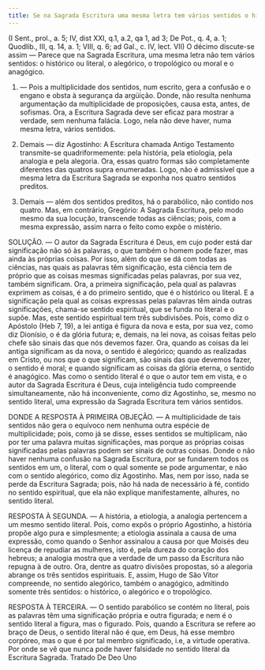 ```yaml
---
title: Se na Sagrada Escritura uma mesma letra tem vários sentidos o histórico ou literal, o alegório, o tropológico ou moral e o anagógico
---
```


(I Sent., prol., a. 5; IV, dist XXI, q.1, a.2, qa 1, ad 3; De Pot., q. 4, a. 1; Quodlib., III, q. 14, a. 1; VIII, q. 6; ad Gal., c. IV, lect. VII)
  O décimo discute-se assim — Parece que na Sagrada Escritura, uma mesma letra não tem vários sentidos: o histórico ou literal, o alegórico, o tropológico ou moral e o anagógico.  

1. — Pois a multiplicidade dos sentidos, num escrito, gera a confusão e o engano e obsta à segurança da argüição. Donde, não resulta nenhuma argumentação da multiplicidade de proposições, causa esta, antes, de sofismas. Ora, a Escritura Sagrada deve ser eficaz para mostrar a verdade, sem nenhuma falácia. Logo, nela não deve haver, numa mesma letra, vários sentidos.  

2. Demais — diz Agostinho: A Escritura chamada Antigo Testamento transmite-se quadriformemente: pela história, pela etiologia, pela analogia e pela alegoria. Ora, essas quatro formas são completamente diferentes das quatros supra enumeradas. Logo, não é admissível que a mesma letra da Escritura Sagrada se exponha nos quatro sentidos preditos.  

3. Demais — além dos sentidos preditos, há o parabólico, não contido nos quatro.  Mas, em contrário, Gregório: A Sagrada Escritura, pelo modo mesmo da sua locução, transcende todas as ciências; pois, com a mesma expressão, assim narra o feito como expõe o mistério. 

SOLUÇÃO. — O autor da Sagrada Escritura é Deus, em cujo poder está dar significação não só às palavras, o que também o homem pode fazer, mas ainda às próprias coisas. Por isso, além do que se dá com todas as ciências, nas quais as palavras têm significação, esta ciência tem de próprio que as coisas mesmas significadas pelas palavras, por sua vez, também significam. Ora, a primeira significação, pela qual as palavras exprimem as coisas, é a do primeiro sentido, que é o histórico ou literal. E a significação pela qual as coisas expressas pelas palavras têm ainda outras significações, chama-se sentido espiritual, que se funda no literal e o supõe. Mas, este sentido espiritual tem três subdivisões. Pois, como diz o Apóstolo (Heb 7, 19), a lei antiga é figura da nova e esta, por sua vez, como diz Dionísio, o é da glória futura; e, demais, na lei nova, as coisas feitas pelo chefe são sinais das que nós devemos fazer. Ora, quando as coisas da lei antiga significam as da nova, o sentido é alegórico; quando as realizadas em Cristo, ou nos que o que significam, são sinais das que devemos fazer, o sentido é moral; e quando significam as coisas da glória eterna, o sentido é anagógico.  Mas como o sentido literal é o que o autor tem em vista, e o autor da Sagrada Escritura é Deus, cuja inteligência tudo compreende simultaneamente, não há inconveniente, como diz Agostinho, se, mesmo no sentido literal, uma expressão da Sagrada Escritura tem vários sentidos.  

DONDE A RESPOSTA À PRIMEIRA OBJEÇÃO. — A multiplicidade de tais sentidos não gera o equívoco nem nenhuma outra espécie de multiplicidade; pois, como já se disse, esses sentidos se multiplicam, não por ter uma palavra muitas significações, mas porque as próprias coisas significadas pelas palavras podem ser sinais de outras coisas. Donde o não haver nenhuma confusão na Sagrada Escritura, por se fundarem todos os sentidos em um, o literal, com o qual somente se pode argumentar, e não com o sentido alegórico, como diz Agostinho. Mas, nem por isso, nada se perde da Escritura Sagrada; pois, não há nada de necessário à fé, contido no sentido espiritual, que ela não explique manifestamente, alhures, no sentido literal.  

RESPOSTA À SEGUNDA. — A história, a etiologia, a analogia pertencem a um mesmo sentido literal. Pois, como expôs o próprio Agostinho, a história propõe algo pura e simplesmente; a etiologia assinala a causa de uma expressão, como quando o Senhor assinalou a causa por que Moisés deu licença de repudiar as mulheres, isto é, pela dureza do coração dos hebreus; a analogia mostra que a verdade de um passo da Escritura não repugna à de outro. Ora, dentre as quatro divisões propostas, só a alegoria abrange os três sentidos espirituais. E, assim, Hugo de São Vitor compreende, no sentido alegórico, também o anagógico, admitindo somente três sentidos: o histórico, o alegórico e o tropológico.  

RESPOSTA À TERCEIRA. — O sentido parabólico se contém no literal, pois as palavras têm uma significação própria e outra figurada; e nem é o sentido literal a figura, mas o figurado. Pois, quando a Escritura se refere ao braço de Deus, o sentido literal não é que, em Deus, há esse membro corpóreo, mas o que é por tal membro significado, i.e, a virtude operativa.  Por onde se vê que nunca pode haver falsidade no sentido literal da Escritura Sagrada. Tratado De Deo Uno